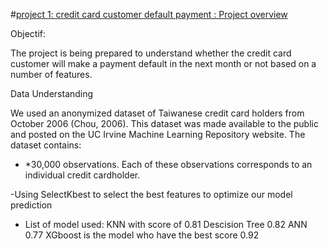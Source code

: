 #[project 1: credit card customer default payment : Project overview](https://github.com/youssefbac/Projet-Machine-Learning/blob/main/Projet-ML-Final.ipynb)

Objectif: 

The project is being prepared to understand whether the credit card customer will make a payment default in the next month or not based on a number of features.

Data Understanding

We used an anonymized dataset of Taiwanese credit card holders from October  2006 (Chou, 2006). This dataset was made available to the public and posted on the UC Irvine Machine Learning Repository website.
The dataset contains: 
-	*30,000 observations. Each of these observations corresponds to an individual credit cardholder. 

-Using SelectKbest to select the best features to optimize our model prediction 
- List of model used: 
 KNN  with score of 0.81
 Descision Tree     0.82
 ANN                0.77
 XGboost is the model who have the best score  0.92
 
 
